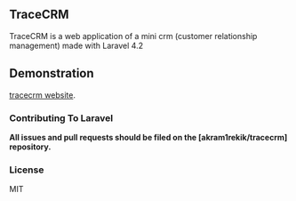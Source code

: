 ## TraceCRM

TraceCRM is a web application of a mini crm 
(customer relationship management) made with
Laravel 4.2

## Demonstration

[tracecrm website](http://tracecrm.16mb.com).

### Contributing To Laravel

**All issues and pull requests should be filed on the [akram1rekik/tracecrm] repository.**

### License

MIT
